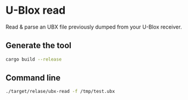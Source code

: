 # U-Blox read

Read & parse an UBX file previously dumped from your U-Blox receiver.

## Generate the tool

```bash
cargo build --release
```

## Command line

```bash
./target/relase/ubx-read -f /tmp/test.ubx
```

